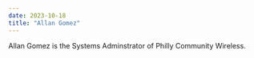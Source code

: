 ```yaml
---
date: 2023-10-18
title: "Allan Gomez"
---
```


Allan Gomez is the Systems Adminstrator of Philly Community Wireless.

